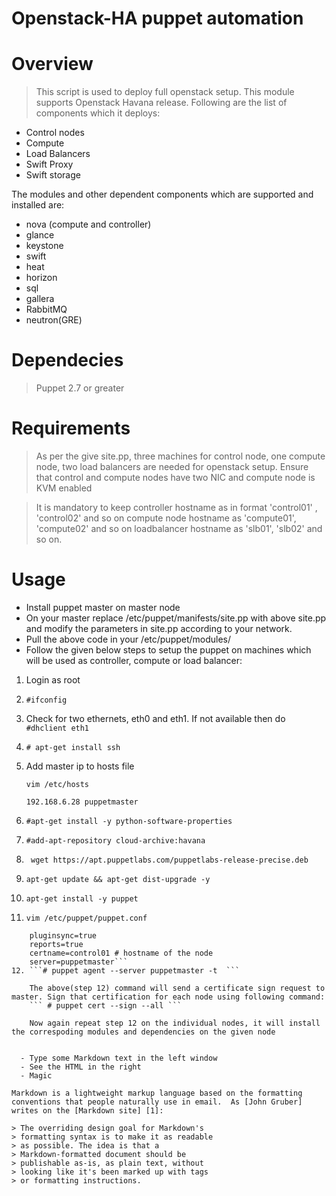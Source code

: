 Openstack-HA puppet automation
===============================

Overview
=========
> This script is used to deploy full openstack setup. This module supports Openstack Havana release. Following are the list of components which it deploys:
* Control nodes
* Compute
* Load Balancers
* Swift Proxy
* Swift storage

The modules and other dependent components which are supported and installed are:
* nova (compute and controller) 
* glance
* keystone
* swift
* heat
* horizon
* sql
* gallera
* RabbitMQ
* neutron(GRE)


Dependecies
============

> Puppet 2.7 or greater

Requirements
============

> As per the give site.pp, three machines for control node, one compute node, two load balancers are needed for openstack setup. Ensure that control and compute nodes have two NIC and compute node is KVM enabled


> It is mandatory to keep controller hostname as in format 'control01' , 'control02' and so on
> compute node hostname as 'compute01', 'compute02' and so on
> loadbalancer hostname as 'slb01', 'slb02' and so on.

Usage
======

- Install puppet master on master node
- On your master replace /etc/puppet/manifests/site.pp with above site.pp and modify the parameters in site.pp according to your network.
- Pull the above code in your /etc/puppet/modules/
- Follow the given below steps to setup the puppet on machines which will be used as controller, compute or load balancer:
1. Login as root
2. ```#ifconfig```
3. Check for two ethernets, eth0 and eth1. If not available then do 
    ```#dhclient eth1```
4. ```# apt-get install ssh```
5. Add master ip to hosts file

    ```vim /etc/hosts```
    
    ```192.168.6.28 puppetmaster```
6. ```#apt-get install -y python-software-properties```
7. ```#add-apt-repository cloud-archive:havana```

8. ``` wget https://apt.puppetlabs.com/puppetlabs-release-precise.deb```
9. ```apt-get update && apt-get dist-upgrade -y```
10. ```apt-get install -y puppet```
11.  ```vim /etc/puppet/puppet.conf```
```	
    pluginsync=true
	reports=true
	certname=control01 # hostname of the node
	server=puppetmaster```
12. ```# puppet agent --server puppetmaster -t  ```

    The above(step 12) command will send a certificate sign request to master. Sign that certification for each node using following command:
    ``` # puppet cert --sign --all ```

    Now again repeat step 12 on the individual nodes, it will install the correspoding modules and dependencies on the given node


  - Type some Markdown text in the left window
  - See the HTML in the right
  - Magic

Markdown is a lightweight markup language based on the formatting conventions that people naturally use in email.  As [John Gruber] writes on the [Markdown site] [1]:

> The overriding design goal for Markdown's
> formatting syntax is to make it as readable 
> as possible. The idea is that a
> Markdown-formatted document should be
> publishable as-is, as plain text, without
> looking like it's been marked up with tags
> or formatting instructions.






    
